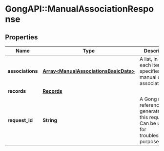 # GongAPI::ManualAssociationResponse

## Properties
Name | Type | Description | Notes
------------ | ------------- | ------------- | -------------
**associations** | [**Array&lt;ManualAssociationsBasicData&gt;**](ManualAssociationsBasicData.md) | A list, in which each item specifies one manual call association. | [optional] 
**records** | [**Records**](Records.md) |  | [optional] 
**request_id** | **String** | A Gong request reference Id, generated for this request. Can be used for troubleshooting purposes. | [optional] 


